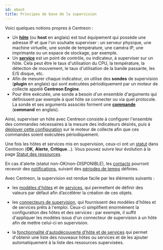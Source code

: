 ```yaml
---
id: about
title: Principes de base de la supervision
---
```


Voici quelques notions propres à Centreon :

* Un [**hôte**](basic-objects/hosts-create.md) (ou **host** en anglais) est tout équipement qui possède une adresse IP et que l'on souhaite superviser :
  un serveur physique, une machine virtuelle, une sonde de température, une caméra IP, une imprimante ou un espace de
  stockage, par exemple.
* Un [**service**](basic-objects/services-create.md) est un point de contrôle, ou indicateur, à superviser sur un hôte. Cela peut être le taux d'utilisation
  du CPU, la température, la détection de mouvement, le taux d'utilisation de la bande passante, les E/S disque, etc.
* Afin de mesurer chaque indicateur, on utilise des **sondes** de supervision (**plugin** en anglais) qui sont exécutées
  périodiquement par un moteur de collecte appelé **Centreon Engine**.
* Pour être exécutée, une sonde a besoin d'un ensemble d'arguments qui définissent par exemple à quel hôte se connecter
  ou via quel protocole. La sonde et ses arguments associés forment une [**commande**](basic-objects/commands.md) (**command** en anglais).
  
Ainsi, superviser un hôte avec Centreon consiste à configurer l'ensemble des commandes nécessaires à la mesure des
indicateurs désirés, puis à [déployer cette configuration](monitoring-servers/deploying-a-configuration.md) sur le moteur de collecte afin que ces commandes soient
exécutées périodiquement.

Une fois les hôtes et services mis en supervision, ceux-ci ont un [statut](../alerts-notifications/concepts.md) dans Centreon (**OK**, **Alerte**, **Critique**...). Vous pouvez suivre leur évolution à la page [Statut des ressources](../alerts-notifications/resources-status.md).

En cas d'alerte (statut non-OK/non-DISPONIBLE), les [contacts](basic-objects/contacts.md) pourront recevoir des [notifications](../alerts-notifications/notif-configuration.md), suivant des [périodes de temps](basic-objects/timeperiods.md) définies.

Avec Centreon, la supervision est rendue facile par les éléments suivants :

- les [modèles d'hôtes](basic-objects/hosts-templates.md) et de [services](basic-objects/services-templates.md), qui permettent de définir des valeurs par défaut afin d’accélérer la création de ces objets.

- les [connecteurs de supervision](pluginpacks.md), qui fournissent des modèles d'hôtes et de services prêts à l'emploi. Ceux-ci simplifient énormément la configuration des hôtes et des services : par exemple, il suffit d'appliquer les modèles issus d'un connecteur de supervision à un hôte afin de mettre celui-ci en supervision.

- la [fonctionnalité d'autodécouverte d'hôte et de services](discovery/introduction.md) qui permet d'obtenir une liste des nouveaux hôtes ou services et de les ajouter automatiquement à la liste des ressources supervisées.